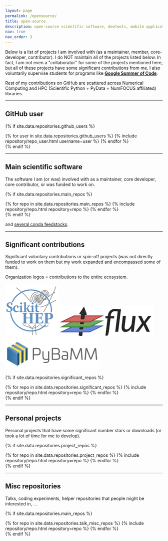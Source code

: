 ```yaml
---
layout: page
permalink: /opensource/
title: open-source
description: open-source scientific software, devtools, mobile applications, ...
nav: true
nav_order: 3
---
```


<!-- I primarily contribute (or contributed) to (and in some cases maintain) **[PyBaMM ecosystem](https://github.com/pybamm-team/){:target="_blank"}**, **[Scikit-HEP/vector](https://github.com/scikit-hep/vector){:target="_blank"}** (and **[some surrounding packages](https://github.com/scikit-hep){:target="_blank"}**), **[Flux.jl](https://github.com/FluxML/Flux.jl){:target="_blank"}** (and **[some surrounding packages](https://github.com/FluxML){:target="_blank"}**), **[agda-stdlib](https://github.com/agda/agda-stdlib){:target="_blank}**, **[removestar](https://github.com/asmeurer/removestar){:target="_blank}**, and **[osl-incubator/scicookie](https://github.com/osl-incubator/scicookie){:target="_blank}**. My minor (or semi-major?) contributions are scattered all across GitHub (from the **[Scikit-HEP](https://github.com/scikit-hep/){:target="_blank"}** and **[Scientific Python](https://github.com/scientific-python/){:target="_blank"}** ecosystems to **[Zarr](https://github.com/zarr-developers/zarr-python){:target="_blank"}** and **[DeepXDE](https://github.com/lululxvi/deepxde){:target="_blank"}**).  -->

Below is a list of projects I am involved with (as a maintainer, member, core-developer, contributor). I do NOT maintain all of the projects listed below. In fact, I am not even a "collaborator" for some of the projects mentioned here, but all of these projects have some significant contributions from me. I also voluntarily supervise students for programs like **[Google Summer of Code](https://summerofcode.withgoogle.com)**.

Rest of my contributions on GitHub are scattered across Numerical Computing and HPC (Scientific Python + PyData + NumFOCUS affiliated) libraries.

---

## GitHub user

{% if site.data.repositories.github_users %}
<div class="repositories d-flex flex-wrap flex-md-row flex-column justify-content-center align-items-center">
  {% for user in site.data.repositories.github_users %}
    {% include repository/repo_user.html username=user %}
  {% endfor %}
</div>
{% endif %}

---

## Main scientific software

The software I am (or was) involved with as a maintainer, core developer, core contributor, or was funded to work on.

{% if site.data.repositories.main_repos %}
<div class="repositories d-flex flex-wrap flex-md-row flex-column justify-content-around align-items-center">
  {% for repo in site.data.repositories.main_repos %}
    {% include repository/repo.html repository=repo %}
  {% endfor %}
</div>
{% endif %}

<br>

and [several conda feedstocks](https://github.com/orgs/conda-forge/teams?query=@Saransh-cpp).

---

## Significant contributions

Significant voluntary contributions or spin-off projects (was not directly funded to work on them but my work expanded and encompassed some of them).

Organization logos = contributions to the entire ecosystem.

<div class="repositories d-flex flex-wrap flex-md-row flex-column justify-content-around align-items-center">
    <a href="https://github.com/scikit-hep/" target="_blank"><img src="/assets/img/scikit-hep-logo.png" style="width: 170px"/></a>
    <a href="https://github.com/FluxML/" target="_blank"><img src="/assets/img/flux-logo.png" style="width: 300px"/></a>
    <a href="https://github.com/pybamm-team/" target="_blank"><img src="/assets/img/pybamm-logo.png" style="width: 300px"/></a>
</div>

{% if site.data.repositories.significant_repos %}
<div class="repositories d-flex flex-wrap flex-md-row flex-column justify-content-around align-items-center">
  {% for repo in site.data.repositories.significant_repos %}
    {% include repository/repo.html repository=repo %}
  {% endfor %}
</div>
{% endif %}

---

<!-- ## Small but nice contributions

Small contributions (not a spam spelling fix in README) that I did spend some time on.

{% if site.data.repositories.small_repos %}
<div class="repositories d-flex flex-wrap flex-md-row flex-column justify-content-around align-items-center">
  {% for repo in site.data.repositories.small_repos %}
    {% include repository/repo.html repository=repo %}
  {% endfor %}
</div>
{% endif %}

---  -->

## Personal projects

Personal projects that have some significant number stars or downloads (or took a lot of time for me to develop).

{% if site.data.repositories.project_repos %}
<div class="repositories d-flex flex-wrap flex-md-row flex-column justify-content-around align-items-center">
  {% for repo in site.data.repositories.project_repos %}
    {% include repository/repo.html repository=repo %}
  {% endfor %}
</div>
{% endif %}

---

## Misc repositories

Talks, coding experiments, helper repositories that people might be interested in, ...

{% if site.data.repositories.main_repos %}
<div class="repositories d-flex flex-wrap flex-md-row flex-column justify-content-around align-items-center">
  {% for repo in site.data.repositories.talk_misc_repos %}
    {% include repository/repo.html repository=repo %}
  {% endfor %}
</div>
{% endif %}
